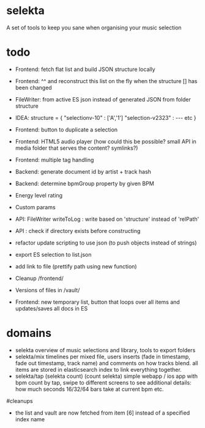 # selekta
A set of tools to keep you sane when organising your music selection

# todo
- Frontend: fetch flat list and build JSON structure locally
- Frontend: ^^ and reconstruct this list on the fly when the structure [] has been changed
- FileWriter: from active ES json instead of generated JSON from folder structure
- IDEA: structure = { "selectionv-10" : ['A','1'] "selection-v2323" : --- etc }
- Frontend: button to duplicate a selection
- Frontend: HTML5 audio player (how could this be possible? small API in media folder that serves the content? symlinks?)
- Frontend: multiple tag handling
- Backend: generate document id by artist + track hash
- Backend: determine bpmGroup property by given BPM
- Energy level rating
- Custom params

- API: FileWriter writeToLog : write based on 'structure' instead of 'relPath'
- API : check if directory exists before constructing
- refactor update scripting to use json (to push objects instead of strings)
- export ES selection to list.json
- add link to file (prettify path using new function)
- Cleanup /frontend/
- Versions of files in /vault/
- Frontend: new temporary list, button that loops over all items and updates/saves all docs in ES

# domains
- selekta
overview of music selections and library, tools to export folders
- selekta/mix
timelines per mixed file, users inserts (fade in timestamp, fade out timestamp, track name) and comments on how tracks blend.
all items are stored in elasticsearch index to link everything together.
- selekta/tap (selekta count) (count selekta)
simple webapp / ios app with bpm count by tap, swipe to different screens to see additional details: how much seconds 16/32/64 bars take at current bpm etc.


#cleanups
- the list and vault are now fetched from item [6] instead of a specified index name
